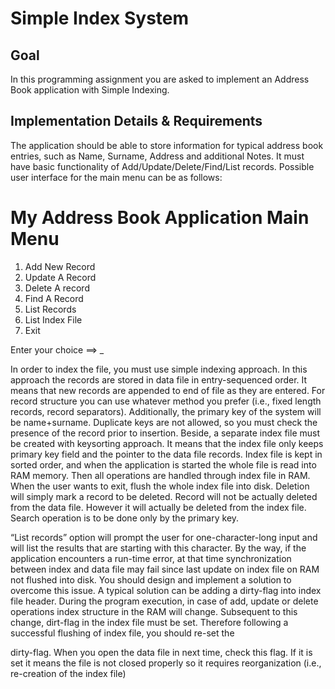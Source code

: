 # Simple Index System

## Goal
In this programming assignment you are asked to implement an Address Book application with Simple Indexing.

## Implementation Details & Requirements
The application should be able to store information for typical address book entries, such as Name, Surname, Address and additional Notes. It must have basic functionality of Add/Update/Delete/Find/List records. Possible user interface for the main menu can be as follows:

My Address Book Application Main Menu
=====================
1.	Add New Record
2.	Update A Record
3.	Delete A record
4.	Find A Record
5.	List Records
6.  List Index File
7.	Exit

Enter your choice ==> _

 
In order to index the file, you must use simple indexing approach. In this approach the records are stored in data file in entry-sequenced order. It means that new records are appended to end of file as they are entered. For record structure you can use whatever method you prefer (i.e., fixed length records, record separators). Additionally, the primary key of the system will be name+surname. Duplicate keys are not allowed, so you must check the presence of the record prior to insertion.
Beside, a separate index file must be created with keysorting approach. It means that the index file only keeps primary key field and the pointer to the data file records. Index file is kept in sorted order, and when the application is started the whole file is read into RAM memory. Then all operations are handled through index file in RAM. When the user wants to exit, flush the whole index file into disk.
Deletion will simply mark a record to be deleted. Record will not be actually deleted from the data file. However it will actually be deleted from the index file.
Search operation is to be done only by the primary key.

“List records” option will prompt the user for one-character-long input and will list the results that are starting with this character.
By the way, if the application encounters a run-time error, at that time synchronization between index and data file may fail since last update on index file on RAM not flushed into disk. You should design and implement a solution to overcome this issue. A typical solution can be adding a dirty-flag into index file header. During the program execution, in case of add, update or delete operations index structure in the RAM will change. Subsequent to this change, dirt-flag in the index file must be set. Therefore following a successful flushing of index file, you should re-set the

dirty-flag. When you open the data file in next time, check this flag. If it is set it means the file is not closed properly so it requires reorganization (i.e., re-creation of the index file)
